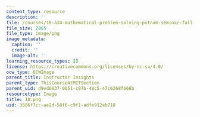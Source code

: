 ```yaml
---
content_type: resource
description: ''
file: /courses/18-a34-mathematical-problem-solving-putnam-seminar-fall-2018/3686f7ccae2d58f6c9f1adfe912ab710_18.png
file_size: 2865
file_type: image/png
image_metadata:
  caption: ''
  credit: ''
  image-alt: ''
learning_resource_types: []
license: https://creativecommons.org/licenses/by-nc-sa/4.0/
ocw_type: OCWImage
parent_title: Instructor Insights
parent_type: ThisCourseAtMITSection
parent_uid: d9ed0837-0051-c97b-48c5-47c6268f666b
resourcetype: Image
title: 18.png
uid: 3686f7cc-ae2d-58f6-c9f1-adfe912ab710
---
```

